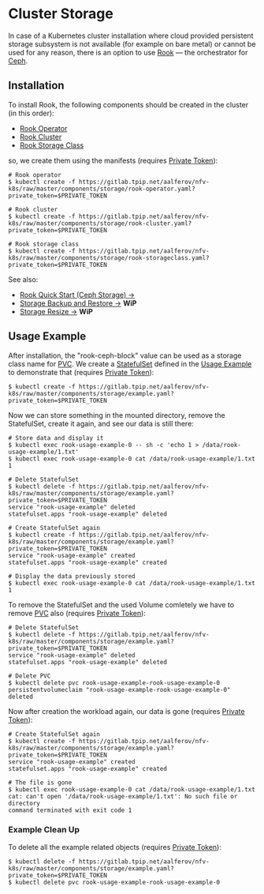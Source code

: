 # Cluster Storage

In case of a Kubernetes cluster installation where cloud provided persistent
storage subsystem is not available (for example on bare metal) or cannot be used
for any reason, there is an option to use [Rook] — the orchestrator for [Ceph].

## Installation

To install Rook, the following components should be created in the cluster (in
this order):

- [Rook Operator]
- [Rook Cluster]
- [Rook Storage Class]

so, we create them using the manifests (requires [Private Token]):

```
# Rook operator
$ kubectl create -f https://gitlab.tpip.net/aalferov/nfv-k8s/raw/master/components/storage/rook-operator.yaml?private_token=$PRIVATE_TOKEN

# Rook cluster
$ kubectl create -f https://gitlab.tpip.net/aalferov/nfv-k8s/raw/master/components/storage/rook-cluster.yaml?private_token=$PRIVATE_TOKEN

# Rook storage class
$ kubectl create -f https://gitlab.tpip.net/aalferov/nfv-k8s/raw/master/components/storage/rook-storageclass.yaml?private_token=$PRIVATE_TOKEN
```

See also:

* [Rook Quick Start (Ceph Storage) →]
* [Storage Backup and Restore →] **WiP**
* [Storage Resize →] **WiP**

## Usage Example

After installation, the "rook-ceph-block" value can be used as a storage class
name for [PVC]. We create a [StatefulSet] defined in the [Usage Example] to
demonstrate that (requires [Private Token]):

```
$ kubectl create -f https://gitlab.tpip.net/aalferov/nfv-k8s/raw/master/components/storage/example.yaml?private_token=$PRIVATE_TOKEN
```

Now we can store something in the mounted directory, remove the StatefulSet,
create it again, and see our data is still there:

```
# Store data and display it
$ kubectl exec rook-usage-example-0 -- sh -c 'echo 1 > /data/rook-usage-example/1.txt'
$ kubectl exec rook-usage-example-0 cat /data/rook-usage-example/1.txt
1

# Delete StatefulSet
$ kubectl delete -f https://gitlab.tpip.net/aalferov/nfv-k8s/raw/master/components/storage/example.yaml?private_token=$PRIVATE_TOKEN
service "rook-usage-example" deleted
statefulset.apps "rook-usage-example" deleted

# Create StatefulSet again
$ kubectl create -f https://gitlab.tpip.net/aalferov/nfv-k8s/raw/master/components/storage/example.yaml?private_token=$PRIVATE_TOKEN
service "rook-usage-example" created
statefulset.apps "rook-usage-example" created

# Display the data previously stored
$ kubectl exec rook-usage-example-0 cat /data/rook-usage-example/1.txt
1
```

To remove the StatefulSet and the used Volume comletely we have to remove [PVC]
also (requires [Private Token]):

```
# Delete StatefulSet
$ kubectl delete -f https://gitlab.tpip.net/aalferov/nfv-k8s/raw/master/components/storage/example.yaml?private_token=$PRIVATE_TOKEN
service "rook-usage-example" deleted
statefulset.apps "rook-usage-example" deleted

# Delete PVC
$ kubectl delete pvc rook-usage-example-rook-usage-example-0
persistentvolumeclaim "rook-usage-example-rook-usage-example-0" deleted
```

Now after creation the workload again, our data is gone (requires [Private
Token]):

```
# Create StatefulSet again
$ kubectl create -f https://gitlab.tpip.net/aalferov/nfv-k8s/raw/master/components/storage/example.yaml?private_token=$PRIVATE_TOKEN
service "rook-usage-example" created
statefulset.apps "rook-usage-example" created

# The file is gone
$ kubectl exec rook-usage-example-0 cat /data/rook-usage-example/1.txt
cat: can't open '/data/rook-usage-example/1.txt': No such file or directory
command terminated with exit code 1
```

### Example Clean Up

To delete all the example related objects (requires [Private Token]):

```
$ kubectl delete -f https://gitlab.tpip.net/aalferov/nfv-k8s/raw/master/components/storage/example.yaml?private_token=$PRIVATE_TOKEN
$ kubectl delete pvc rook-usage-example-rook-usage-example-0
```

<!-- Links -->

[PVC]: https://kubernetes.io/docs/concepts/storage/persistent-volumes/#persistentvolumeclaims
[StatefulSet]: https://kubernetes.io/docs/concepts/workloads/controllers/statefulset
[Usage Example]: ../../components/storage/example.yaml

[Ceph]: https://ceph.com
[Rook]: https://rook.io/docs/rook/v0.8
[Rook Cluster]: ../../components/storage/rook-cluster.yaml
[Rook Operator]: ../../components/storage/rook-operator.yaml
[Rook Storage Class]: ../../components/storage/rook-storageclass.yaml

[Storage Resize →]: resize.md
[Storage Backup and Restore →]: backup_and_restore.md
[Rook Quick Start (Ceph Storage) →]: https://rook.io/docs/rook/v0.8/ceph-quickstart.html

[Private Token]: ../gitlab_private_token.md
